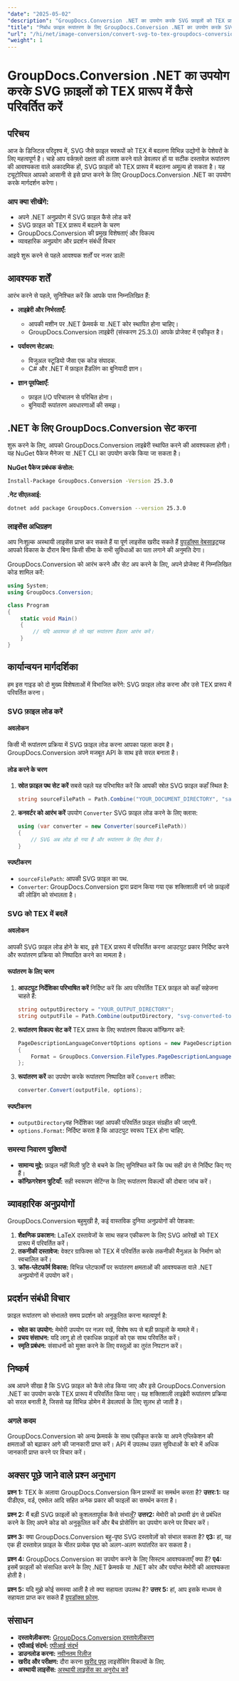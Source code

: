 ```yaml
---
"date": "2025-05-02"
"description": "GroupDocs.Conversion .NET का उपयोग करके SVG फ़ाइलों को TEX प्रारूप में कुशलतापूर्वक परिवर्तित करना जानें। इस व्यापक गाइड के साथ अपने वर्कफ़्लो को सुव्यवस्थित करें।"
"title": "निर्बाध फ़ाइल रूपांतरण के लिए GroupDocs.Conversion .NET का उपयोग करके SVG फ़ाइलों को TEX प्रारूप में कैसे परिवर्तित करें"
"url": "/hi/net/image-conversion/convert-svg-to-tex-groupdocs-conversion-net/"
"weight": 1
---
```


# GroupDocs.Conversion .NET का उपयोग करके SVG फ़ाइलों को TEX प्रारूप में कैसे परिवर्तित करें

## परिचय
आज के डिजिटल परिदृश्य में, SVG जैसे फ़ाइल स्वरूपों को TEX में बदलना विभिन्न उद्योगों के पेशेवरों के लिए महत्वपूर्ण है। चाहे आप वर्कफ़्लो दक्षता की तलाश करने वाले डेवलपर हों या सटीक दस्तावेज़ रूपांतरण की आवश्यकता वाले अकादमिक हों, SVG फ़ाइलों को TEX प्रारूप में बदलना अमूल्य हो सकता है। यह ट्यूटोरियल आपको आसानी से इसे प्राप्त करने के लिए GroupDocs.Conversion .NET का उपयोग करके मार्गदर्शन करेगा।

### आप क्या सीखेंगे:
- अपने .NET अनुप्रयोग में SVG फ़ाइल कैसे लोड करें
- SVG फ़ाइल को TEX प्रारूप में बदलने के चरण
- GroupDocs.Conversion की प्रमुख विशेषताएं और विकल्प
- व्यावहारिक अनुप्रयोग और प्रदर्शन संबंधी विचार

आइये शुरू करने से पहले आवश्यक शर्तों पर नजर डालें!

## आवश्यक शर्तें
आरंभ करने से पहले, सुनिश्चित करें कि आपके पास निम्नलिखित हैं:

- **लाइब्रेरी और निर्भरताएँ:** 
  - आपकी मशीन पर .NET फ्रेमवर्क या .NET कोर स्थापित होना चाहिए।
  - GroupDocs.Conversion लाइब्रेरी (संस्करण 25.3.0) आपके प्रोजेक्ट में एकीकृत है।

- **पर्यावरण सेटअप:**
  - विजुअल स्टूडियो जैसा एक कोड संपादक.
  - C# और .NET में फ़ाइल हैंडलिंग का बुनियादी ज्ञान।

- **ज्ञान पूर्वापेक्षाएँ:**
  - फ़ाइल I/O परिचालन से परिचित होना।
  - बुनियादी रूपांतरण अवधारणाओं की समझ।

## .NET के लिए GroupDocs.Conversion सेट करना
शुरू करने के लिए, आपको GroupDocs.Conversion लाइब्रेरी स्थापित करने की आवश्यकता होगी। यह NuGet पैकेज मैनेजर या .NET CLI का उपयोग करके किया जा सकता है।

**NuGet पैकेज प्रबंधक कंसोल:**
```bash
Install-Package GroupDocs.Conversion -Version 25.3.0
```

**.नेट सीएलआई:**
```bash
dotnet add package GroupDocs.Conversion --version 25.3.0
```

### लाइसेंस अधिग्रहण
आप निःशुल्क अस्थायी लाइसेंस प्राप्त कर सकते हैं या पूर्ण लाइसेंस खरीद सकते हैं [ग्रुपडॉक्स वेबसाइट](https://purchase.groupdocs.com/buy)यह आपको विकास के दौरान बिना किसी सीमा के सभी सुविधाओं का पता लगाने की अनुमति देगा।

GroupDocs.Conversion को आरंभ करने और सेट अप करने के लिए, अपने प्रोजेक्ट में निम्नलिखित कोड शामिल करें:

```csharp
using System;
using GroupDocs.Conversion;

class Program
{
    static void Main()
    {
        // यदि आवश्यक हो तो यहां रूपांतरण हैंडलर आरंभ करें।
    }
}
```

## कार्यान्वयन मार्गदर्शिका
हम इस गाइड को दो मुख्य विशेषताओं में विभाजित करेंगे: SVG फ़ाइल लोड करना और उसे TEX प्रारूप में परिवर्तित करना।

### SVG फ़ाइल लोड करें
#### अवलोकन
किसी भी रूपांतरण प्रक्रिया में SVG फ़ाइल लोड करना आपका पहला कदम है। GroupDocs.Conversion अपने मजबूत API के साथ इसे सरल बनाता है।

#### लोड करने के चरण
1. **स्रोत फ़ाइल पथ सेट करें**
   सबसे पहले यह परिभाषित करें कि आपकी स्रोत SVG फ़ाइल कहाँ स्थित है:
   
   ```csharp
   string sourceFilePath = Path.Combine("YOUR_DOCUMENT_DIRECTORY", "sample.svg");
   ```

2. **कनवर्टर को आरंभ करें**
   उपयोग `Converter` SVG फ़ाइल लोड करने के लिए क्लास:

   ```csharp
   using (var converter = new Converter(sourceFilePath))
   {
       // SVG अब लोड हो गया है और रूपांतरण के लिए तैयार है।
   }
   ```

#### स्पष्टीकरण
- `sourceFilePath`: आपकी SVG फ़ाइल का पथ.
- `Converter`: GroupDocs.Conversion द्वारा प्रदान किया गया एक शक्तिशाली वर्ग जो फ़ाइलों की लोडिंग को संभालता है।

### SVG को TEX में बदलें
#### अवलोकन
आपकी SVG फ़ाइल लोड होने के बाद, इसे TEX प्रारूप में परिवर्तित करना आउटपुट प्रकार निर्दिष्ट करने और रूपांतरण प्रक्रिया को निष्पादित करने का मामला है।

#### रूपांतरण के लिए चरण
1. **आउटपुट निर्देशिका परिभाषित करें**
   निर्दिष्ट करें कि आप परिवर्तित TEX फ़ाइल को कहाँ सहेजना चाहते हैं:

   ```csharp
   string outputDirectory = "YOUR_OUTPUT_DIRECTORY";
   string outputFile = Path.Combine(outputDirectory, "svg-converted-to.tex");
   ```

2. **रूपांतरण विकल्प सेट करें**
   TEX प्रारूप के लिए रूपांतरण विकल्प कॉन्फ़िगर करें:

   ```csharp
   PageDescriptionLanguageConvertOptions options = new PageDescriptionLanguageConvertOptions 
   {
       Format = GroupDocs.Conversion.FileTypes.PageDescriptionLanguageFileType.Tex
   };
   ```

3. **रूपांतरण करें**
   का उपयोग करके रूपांतरण निष्पादित करें `Convert` तरीका:

   ```csharp
   converter.Convert(outputFile, options);
   ```

#### स्पष्टीकरण
- `outputDirectory`वह निर्देशिका जहां आपकी परिवर्तित फ़ाइल संग्रहीत की जाएगी.
- `options.Format`: निर्दिष्ट करता है कि आउटपुट स्वरूप TEX होना चाहिए.

### समस्या निवारण युक्तियों
- **सामान्य मुद्दे:** फ़ाइल नहीं मिली त्रुटि से बचने के लिए सुनिश्चित करें कि पथ सही ढंग से निर्दिष्ट किए गए हैं।
- **कॉन्फ़िगरेशन त्रुटियाँ:** सही स्वरूपण सेटिंग्स के लिए रूपांतरण विकल्पों की दोबारा जांच करें।

## व्यावहारिक अनुप्रयोगों
GroupDocs.Conversion बहुमुखी है, कई वास्तविक दुनिया अनुप्रयोगों की पेशकश:
1. **शैक्षणिक प्रकाशन:** LaTeX दस्तावेजों के साथ सहज एकीकरण के लिए SVG आरेखों को TEX प्रारूप में परिवर्तित करें।
2. **तकनीकी दस्तावेज:** वेक्टर ग्राफिक्स को TEX में परिवर्तित करके तकनीकी मैनुअल के निर्माण को स्वचालित करें।
3. **क्रॉस-प्लेटफॉर्म विकास:** विभिन्न प्लेटफार्मों पर रूपांतरण क्षमताओं की आवश्यकता वाले .NET अनुप्रयोगों में उपयोग करें।

## प्रदर्शन संबंधी विचार
फ़ाइल रूपांतरण को संभालते समय प्रदर्शन को अनुकूलित करना महत्वपूर्ण है:
- **स्रोत का उपयोग:** मेमोरी उपयोग पर नज़र रखें, विशेष रूप से बड़ी फ़ाइलों के मामले में।
- **प्रचय संसाधन:** यदि लागू हो तो एकाधिक फ़ाइलों को एक साथ परिवर्तित करें।
- **स्मृति प्रबंधन:** संसाधनों को मुक्त करने के लिए वस्तुओं का तुरंत निपटान करें।

## निष्कर्ष
अब आपने सीखा है कि SVG फ़ाइल को कैसे लोड किया जाए और इसे GroupDocs.Conversion .NET का उपयोग करके TEX प्रारूप में परिवर्तित किया जाए। यह शक्तिशाली लाइब्रेरी रूपांतरण प्रक्रिया को सरल बनाती है, जिससे यह विभिन्न डोमेन में डेवलपर्स के लिए सुलभ हो जाती है।

### अगले कदम
GroupDocs.Conversion को अन्य फ़्रेमवर्क के साथ एकीकृत करके या अपने एप्लिकेशन की क्षमताओं को बढ़ाकर आगे की जानकारी प्राप्त करें। API में उपलब्ध उन्नत सुविधाओं के बारे में अधिक जानकारी प्राप्त करने पर विचार करें।

## अक्सर पूछे जाने वाले प्रश्न अनुभाग
**प्रश्न 1:** TEX के अलावा GroupDocs.Conversion किन प्रारूपों का समर्थन करता है?
**उत्तर:1:** यह पीडीएफ, वर्ड, एक्सेल आदि सहित अनेक प्रकार की फाइलों का समर्थन करता है।

**प्रश्न 2:** मैं बड़ी SVG फ़ाइलों को कुशलतापूर्वक कैसे संभालूँ?
**उत्तर2:** मेमोरी को प्रभावी ढंग से प्रबंधित करने के लिए अपने कोड को अनुकूलित करें और बैच प्रोसेसिंग का उपयोग करने पर विचार करें।

**प्रश्न 3:** क्या GroupDocs.Conversion बहु-पृष्ठ SVG दस्तावेज़ों को संभाल सकता है?
**ए3:** हां, यह एक ही दस्तावेज़ फ़ाइल के भीतर प्रत्येक पृष्ठ को अलग-अलग रूपांतरित कर सकता है।

**प्रश्न 4:** GroupDocs.Conversion का उपयोग करने के लिए सिस्टम आवश्यकताएँ क्या हैं?
**ए4:** इसमें फ़ाइलों को संसाधित करने के लिए .NET फ्रेमवर्क या .NET कोर और पर्याप्त मेमोरी की आवश्यकता होती है।

**प्रश्न 5:** यदि मुझे कोई समस्या आती है तो क्या सहायता उपलब्ध है?
**उत्तर 5:** हां, आप इसके माध्यम से सहायता प्राप्त कर सकते हैं [ग्रुपडॉक्स फ़ोरम](https://forum.groupdocs.com/c/conversion/10).

## संसाधन
- **दस्तावेज़ीकरण:** [GroupDocs.Conversion दस्तावेज़ीकरण](https://docs.groupdocs.com/conversion/net/)
- **एपीआई संदर्भ:** [एपीआई संदर्भ](https://reference.groupdocs.com/conversion/net/)
- **डाउनलोड करना:** [नवीनतम रिलीज](https://releases.groupdocs.com/conversion/net/)
- **खरीद और परीक्षण:** दौरा करना [खरीद पृष्ठ](https://purchase.groupdocs.com/buy) लाइसेंसिंग विकल्पों के लिए.
- **अस्थायी लाइसेंस:** [अस्थायी लाइसेंस का अनुरोध करें](https://purchase.groupdocs.com/temporary-license/)